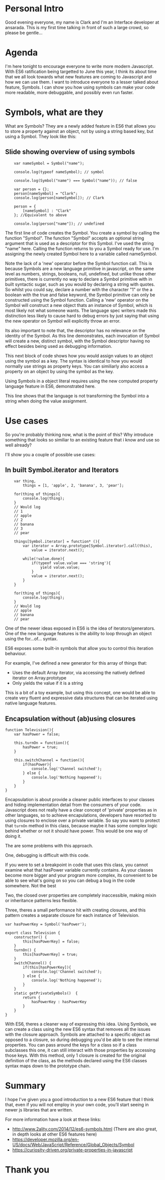# Personal Intro #

Good evening everyone, my name is Clark and I'm an Interface developer at ansarada. This is my first time talking in front of such a large crowd, so please be gentle...

# Agenda #

I'm here tonight to encourage everyone to write more modern Javascript. With ES6 ratification being targetted to June this year, I think its about time that we all look towards what new features are coming to Javascript and how we can use them. I want to introduce everyone to a lesser talked about feature, Symbols. I can show you how using symbols can make your code more readable, more debuggable, and possibly even run faster.

# Symbols, what are they #

What are Symbols? They are a newly added feature in ES6 that allows you to store a property against an object, not by using a string based key, but using a Symbol. They look like this:

## Slide showing overview of using symbols ##
```
	var nameSymbol = Symbol("name");

	console.log(typeof nameSymbol); // symbol

	console.log(Symbol("name") === Symbol("name")); // false

	var person = {};
	person[nameSymbol] = "Clark";
	console.log(person[nameSymbol]); // Clark

	person = {
		[nameSymbol] : "Clark"
	}; //Equivalent to above

	console.log(person["name"]); // undefined
```
The first line of code creates the Symbol. You create a symbol by calling the function "Symbol". The function "Symbol" accepts an optional string argument that is used as a descriptor for this Symbol. I've used the string "name" here. Calling the function returns to you a Symbol ready for use. I'm assigning the newly created Symbol here to a variable called nameSymbol.

Note the lack of a 'new' operator before the Symbol function call. This is because Symbols are a new language primitive in javascript, on the same level as numbers, strings, booleans, null, undefined, but unlike those other primitives, there is currently no way to declare a Symbol primitive with in built syntactic sugar, such as you would by declaring a string with quotes. So whilst you could say, declare a number with the character "1" or the a boolean with the true and false keyword, the Symbol primitive can only be constructed using the Symbol function. Calling a 'new' operator on the Symbol will construct a new object thats an instance of Symbol, which is most likely not what someone wants. The language spec writers made this distinction less likely to cause hard to debug errors by just saying that using the new operator on Symbol will explicitly throw an error.

Its also important to note that, the descriptor has no relevance on the identity of the Symbol. As this line demonstrates, each invocation of Symbol will create a new, distinct symbol, with the Symbol descriptor having no effect besides being used as debugging information.

This next block of code shows how you would assign values to an object using the symbol as a key. The syntax is identical to how you would normally use strings as property keys. You can similiarly also access a property on an object by using the symbol as the key.

Using Symbols in a object literal requires using the new computed property language feature in ES6, demonstrated here.

This line shows that the language is not transforming the Symbol into a string when doing the value assignment.

# Use cases #

So you're probably thinking now, what is the point of this? Why introduce something that looks so similiar to an existing feature that i know and use so well already?

I'll show you a couple of possible use cases:

## In built Symbol.iterator and Iterators ##
```
	var thing,
		things = [1, 'apple', 2, 'banana', 3, 'pear'];

	for(thing of things){
		console.log(thing);
	}
	// Would log
	// 1
	// apple
	// 2
	// banana
	// 3
	// pear

	things[Symbol.iterator] = function* (){
		var iterator = Array.prototype[Symbol.iterator].call(this),
			value = iterator.next();

		while(!value.done){
			if(typeof value.value === 'string'){
				yield value.value;
			}
			value = iterator.next();
		}
	}

	for(thing of things){
		console.log(thing);
	}
	// Would log
	// apple
	// banana
	// pear
```

One of the newer ideas exposed in ES6 is the idea of iterators/generators. One of the new language features is the ability to loop through an object using the for...of... syntax.

ES6 exposes some built-in symbols that allow you to control this iteration behaviour.

For example, I've defined a new generator for this array of things that:
- Uses the default Array iterator, via accessing the natively defined iterator on Array.prototype
- Only yields the value if it is a string

This is a bit of a toy example, but using this concept, one would be able to create very fluent and expressive data structures that can be iterated using native language features.

## Encapsulation without (ab)using closures ##
```
function Television(){
	var hasPower = false;

	this.turnOn = function(){
		hasPower = true;
	}

	this.switchChannel = function(){
		if(hasPower){
			console.log('Channel switched');
		} else {
			console.log('Nothing happened');
		}
	}
}
```

Encapsulation is about provide a cleaner public interfaces to your classes and hiding implementation detail from the consumers of your code. Javascript does not really have a clear concept of 'private' properties as in other languages, so to achieve encapulations, developers have resorted to using closures to enclose over a private variable. So say you want to protect that `turnOn` method in this class, because maybe it has some complex logic behind whether or not it should have power. This would be one way of doing it.

The are some problems with this approach.

One, debugging is difficult with this code.

If you were to set a breakpoint in code that uses this class, you cannot examine what that hasPower variable currently contains. As your classes become more bigger and your program more complex, its convenient to be able to see what's going on so you can debug a bug in the code somewhere. Not the best

Two, the closed over properties are completely inaccessible, making mixin or inheritance patterns less flexible.

Three, theres a small performance hit with creating closures, and this pattern creates a separate closure for each instance of Television.

```
var hasPowerKey = Symbol('hasPower');

export class Television {
	constructor() {
		this[hasPowerKey] = false;
	}
	turnOn() {
		this[hasPowerKey] = true;
	}
	switchChannel() {
		if(this[hasPowerKey]){
			console.log('Channel switched');
		} else {
			console.log('Nothing happened');
		}
	}
	static getPrivateSymbols()  {
		return {
			hasPowerKey : hasPowerKey
		}
	}
}
```

With ES6, theres a cleaner way of expressing this idea. Using Symbols, we can create a class using the new ES6 syntax that removes all the issues with the closure approach. Symbols are attached to a specific object as opposed to a closure, so during debugging you'd be able to see the internal properties. You can pass around the keys for a class so if a class subclasses this one, it can still interact with those properties by accessing those keys. With this method, only 1 closure is created for the original definition of the class, as the methods declared using the ES6 classes syntax maps down to the prototype chain.

# Summary #

I hope I've given you a good introduction to a new ES6 feature that I think that, even if you will not employ in your own code, you'll start seeing in newer js libraries that are written.

For more information have a look at these links:

- http://www.2ality.com/2014/12/es6-symbols.html (There are also great, in depth looks at other ES6 features here)
- https://developer.mozilla.org/en-US/docs/Web/JavaScript/Reference/Global_Objects/Symbol
- https://curiosity-driven.org/private-properties-in-javascript

# Thank you #